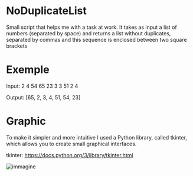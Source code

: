 # NoDuplicateList
Small script that helps me with a task at work.
It takes as input a list of numbers (separated by space) and returns a list without duplicates, separated by commas and this sequence is enclosed between two square brackets

# Exemple
Input: 2 4 54 65 23 3 3 51 2 4 

Output: [65, 2, 3, 4, 51, 54, 23]

# Graphic 
To make it simpler and more intuitive I used a Python library, called tkinter, which allows you to create small graphical interfaces.

tkinter: https://docs.python.org/3/library/tkinter.html


![immagine](https://github.com/EhyMaik97/NoDuplicateList/assets/35401851/6175bc54-7438-4241-a177-a574c6e84ec2)

